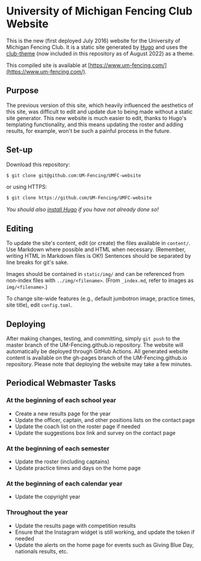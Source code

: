 # University of Michigan Fencing Club Website

This is the new (first deployed July 2016) website for the University of Michigan Fencing Club.
It is a static site generated by [Hugo][hugo] and uses the [club-theme][club-theme] (now included in this repository as of August 2022) as a theme.

This compiled site is available at [https://www.um-fencing.com/](https://www.um-fencing.com/).

## Purpose
The previous version of this site, which heavily influenced the aesthetics of this site, was difficult to edit and update due to being made without a static site generator.
This new website is much easier to edit, thanks to Hugo's templating functionality, and this means updating the roster and adding results, for example, won't be such a painful process in the future.

## Set-up
Download this repository:
```bash
$ git clone git@github.com:UM-Fencing/UMFC-website
```
or using HTTPS:
```bash
$ git clone https://github.com/UM-Fencing/UMFC-website
```

*You should also [install Hugo][hugo install] if you have not already done so!*

## Editing
To update the site's content, edit (or create) the files available in `content/`.
Use Markdown where possible and HTML when necessary.
(Remember, writing HTML in Markdown files is OK!)
Sentences should be separated by line breaks for git's sake.

Images should be contained in `static/img/` and can be referenced from non-index files with `../img/<filename>`.
(From `_index.md`, refer to images as `img/<filename>`.)

To change site-wide features (e.g., default jumbotron image, practice times, site title), edit `config.toml`.

## Deploying
After making changes, testing, and committing, simply `git push` to the master branch of the UM-Fencing.github.io repository.
The website will automatically be deployed through GitHub Actions.
All generated website content is available on the gh-pages branch of the UM-Fencing.github.io repository.
Please note that deploying the website may take a few minutes.

## Periodical Webmaster Tasks
### At the beginning of each school year
- Create a new results page for the year
- Update the officer, captain, and other positions lists on the contact page
- Update the coach list on the roster page if needed
- Update the suggestions box link and survey on the contact page
### At the beginning of each semester
- Update the roster (including captains)
- Update practice times and days on the home page

### At the beginning of each calendar year
- Update the copyright year

### Throughout the year
- Update the results page with competition results
- Ensure that the Instagram widget is still working, and update the token if needed
- Update the alerts on the home page for events such as Giving Blue Day, nationals results, etc.

[hugo]: https://gohugo.io/
[club-theme]: https://github.com/UM-Fencing/club-theme/ "UM-Fencing/club-theme"
[hugo install]: https://gohugo.io/overview/installing/
[AFS docs]: https://documentation.its.umich.edu/node/313
